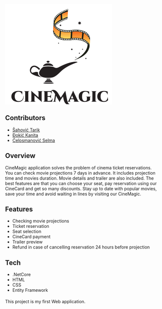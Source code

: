 ![](images/logo_normalno_vol2.png)

## Contributors 
- [Šahović Tarik](https://github.com/tsahovic1 "Github")
- [Đokić Kanita](https://github.com/kdokic1 "Github")
- [Ćelosmanović Selma](https://github.com/scelosmano1 "Github")

## Overview


CineMagic application solves the problem of cinema ticket reservations. You can check movie projections 7 days in advance. It includes projection time and movies duration. Movie details and trailer are also included. The best features are that you can choose your seat, pay reservation using our CineCard and get so many discounts. Stay up to date with popular movies, save your time and avoid waiting in lines by visiting our CineMagic.


## Features 

* Checking movie projections
* Ticket reservation
* Seat selection
* CineCard payment
* Trailer preview
* Refund in case of cancelling reservation 24 hours before projection


## Tech
* .NetCore
* HTML
* CSS
* Entity Framework

####
This project is my first Web application.
